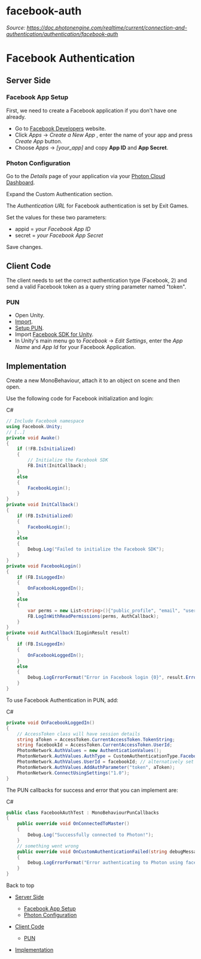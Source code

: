 # facebook-auth

_Source: https://doc.photonengine.com/realtime/current/connection-and-authentication/authentication/facebook-auth_

# Facebook Authentication

## Server Side

### Facebook App Setup

First, we need to create a Facebook application if you don't have one already.

- Go to [Facebook Developers](https://developers.facebook.com) website.
- Click _Apps_ -\> _Create a New App_ , enter the name of your app and press _Create App_ button.
- Choose _Apps_ -\> _\[your\_app\]_ and copy **App ID** and **App Secret**.

### Photon Configuration

Go to the _Details_ page of your application via your [Photon Cloud Dashboard](https://dashboard.photonengine.com).

Expand the Custom Authentication section.

The _Authentication URL_ for Facebook authentication is set by Exit Games.

Set the values for these two parameters:

- appid = _your Facebook App ID_
- secret = _your Facebook App Secret_

Save changes.

## Client Code

The client needs to set the correct authentication type (Facebook, 2) and send a valid Facebook token as a query string parameter named "token".

### PUN

- Open Unity.
- [Import](http://u3d.as/1cMM).
- [Setup PUN](/pun/v2/getting-started/initial-setup).
- Import [Facebook SDK for Unity](https://developers.facebook.com/docs/unity/).
- In Unity's main menu go to _Facebook_ -\> _Edit Settings_, enter the _App Name_ and _App Id_ for your Facebook Application.

## Implementation

Create a new MonoBehaviour, attach it to an object on scene and then open.

Use the following code for Facebook initialization and login:

C#

```csharp
// Include Facebook namespace
using Facebook.Unity;
// [..]
private void Awake()
{
    if (!FB.IsInitialized)
    {
        // Initialize the Facebook SDK
        FB.Init(InitCallback);
    }
    else
    {
        FacebookLogin();
    }
}
private void InitCallback()
{
    if (FB.IsInitialized)
    {
        FacebookLogin();
    }
    else
    {
        Debug.Log("Failed to initialize the Facebook SDK");
    }
}
private void FacebookLogin()
{
    if (FB.IsLoggedIn)
    {
        OnFacebookLoggedIn();
    }
    else
    {
        var perms = new List<string>(){"public_profile", "email", "user_friends"};
        FB.LogInWithReadPermissions(perms, AuthCallback);
    }
}
private void AuthCallback(ILoginResult result)
{
    if (FB.IsLoggedIn)
    {
        OnFacebookLoggedIn();
    }
    else
    {
        Debug.LogErrorFormat("Error in Facebook login {0}", result.Error);
    }
}

```

To use Facebook Authentication in PUN, add:

C#

```csharp
private void OnFacebookLoggedIn()
{
    // AccessToken class will have session details
    string aToken = AccessToken.CurrentAccessToken.TokenString;
    string facebookId = AccessToken.CurrentAccessToken.UserId;
    PhotonNetwork.AuthValues = new AuthenticationValues();
    PhotonNetwork.AuthValues.AuthType = CustomAuthenticationType.Facebook;
    PhotonNetwork.AuthValues.UserId = facebookId; // alternatively set by server
    PhotonNetwork.AuthValues.AddAuthParameter("token", aToken);
    PhotonNetwork.ConnectUsingSettings("1.0");
}

```

The PUN callbacks for success and error that you can implement are:

C#

```csharp
public class FacebookAuthTest : MonoBehaviourPunCallbacks
{
    public override void OnConnectedToMaster()
    {
        Debug.Log("Successfully connected to Photon!");
    }
    // something went wrong
    public override void OnCustomAuthenticationFailed(string debugMessage)
    {
        Debug.LogErrorFormat("Error authenticating to Photon using facebook: {0}", debugMessage);
    }
}

```

Back to top

- [Server Side](#server-side)

  - [Facebook App Setup](#facebook-app-setup)
  - [Photon Configuration](#photon-configuration)

- [Client Code](#client-code)

  - [PUN](#pun)

- [Implementation](#implementation)